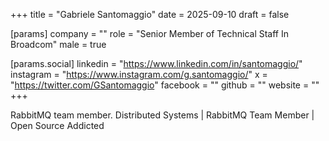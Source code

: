 +++
title = "Gabriele Santomaggio"
date = 2025-09-10
draft = false

[params]
company = ""
role = "Senior Member of Technical Staff In Broadcom"
male = true

[params.social]
linkedin = "https://www.linkedin.com/in/santomaggio/"
instagram = "https://www.instagram.com/g.santomaggio/"
x = "https://twitter.com/GSantomaggio"
facebook = ""
github = ""
website = ""
+++

RabbitMQ team member.
Distributed Systems | RabbitMQ Team Member | Open Source Addicted

